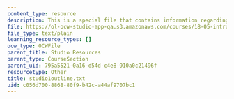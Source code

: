```yaml
---
content_type: resource
description: This is a special file that contains information regarding studio 1.
file: https://ol-ocw-studio-app-qa.s3.amazonaws.com/courses/18-05-introduction-to-probability-and-statistics-spring-2014/c056d700886880f9b42ca44af9707bc1_studio1outline.txt
file_type: text/plain
learning_resource_types: []
ocw_type: OCWFile
parent_title: Studio Resources
parent_type: CourseSection
parent_uid: 795a5521-0a16-d54d-c4e8-910a0c21496f
resourcetype: Other
title: studio1outline.txt
uid: c056d700-8868-80f9-b42c-a44af9707bc1
---
```

